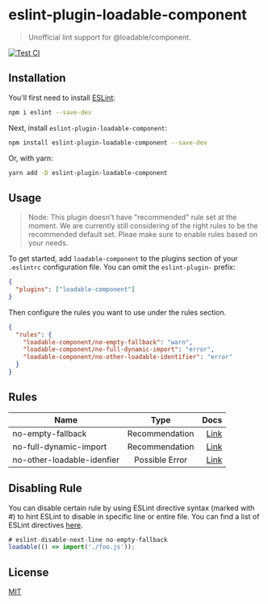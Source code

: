 # eslint-plugin-loadable-component

> Unofficial lint support for @loadable/component.

[![Test CI](https://github.com/miqdadfwz/eslint-plugin-loadable-component/workflows/Unit/badge.svg)](https://github.com/miqdadfwz/eslint-plugin-loadable-component/actions)

## Installation

You'll first need to install [ESLint](http://eslint.org):

```bash
npm i eslint --save-dev
```

Next, install `eslint-plugin-loadable-component`:

```bash
npm install eslint-plugin-loadable-component --save-dev
```

Or, with yarn:

```bash
yarn add -D eslint-plugin-loadable-component
```

## Usage

> Node: This plugin doesn't have "recommended" rule set at the moment. We are currently still considering of the right rules to be the recommended default set. Pleae make sure to enable rules based on your needs.

To get started, add `loadable-component` to the plugins section of your `.eslintrc` configuration file. You can omit the `eslint-plugin-` prefix:

```json
{
  "plugins": ["loadable-component"]
}
```

Then configure the rules you want to use under the rules section.

```json
{
  "rules": {
    "loadable-component/no-empty-fallback": "warn",
    "loadable-component/no-full-dynamic-import": "error",
    "loadable-component/no-other-loadable-identifier": "error"
  }
}
```

## Rules

| Name                       |      Type      |                                               Docs |
| -------------------------- | :------------: | -------------------------------------------------: |
| no-empty-fallback          | Recommendation |          [Link](./docs/rules/no-empty-fallback.md) |
| no-full-dynamic-import     | Recommendation |     [Link](./docs/rules/no-full-dynamic-import.md) |
| no-other-loadable-idenfier | Possible Error | [Link](./docs/rules/no-other-loadable-idenfier.md) |

## Disabling Rule

You can disable certain rule by using ESLint directive syntax (marked with #) to hint ESLint to disable in specific line or entire file. You can find a list of ESLint directives [here](https://eslint.org/docs/2.13.1/user-guide/configuring#disabling-rules-with-inline-comments).

```js
# eslint-disable-next-line no-empty-fallback
loadable(() => import('./foo.js'));
```

## License

[MIT](./LICENSE)
